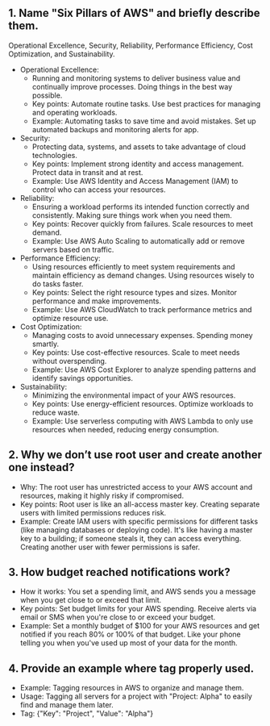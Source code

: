 ## 1. Name "Six Pillars of AWS" and briefly describe them.
Operational Excellence, Security, Reliability, Performance Efficiency, Cost Optimization, and Sustainability.
  - Operational Excellence:
    - Running and monitoring systems to deliver business value and continually improve processes. Doing things in the best way possible.
    - Key points: Automate routine tasks. Use best practices for managing and operating workloads.
    - Example: Automating tasks to save time and avoid mistakes. Set up automated backups and monitoring alerts for app.
  - Security:
    - Protecting data, systems, and assets to take advantage of cloud technologies.
    - Key points: Implement strong identity and access management. Protect data in transit and at rest.
    - Example: Use AWS Identity and Access Management (IAM) to control who can access your resources.
  - Reliability:
    - Ensuring a workload performs its intended function correctly and consistently. Making sure things work when you need them.
    - Key points: Recover quickly from failures. Scale resources to meet demand. 
    - Example: Use AWS Auto Scaling to automatically add or remove servers based on traffic.
  - Performance Efficiency:
    - Using resources efficiently to meet system requirements and maintain efficiency as demand changes. Using resources wisely to do tasks faster.
    - Key points: Select the right resource types and sizes. Monitor performance and make improvements.
    - Example: Use AWS CloudWatch to track performance metrics and optimize resource use.
  - Cost Optimization:
    - Managing costs to avoid unnecessary expenses. Spending money smartly.
    - Key points: Use cost-effective resources. Scale to meet needs without overspending.
    - Example: Use AWS Cost Explorer to analyze spending patterns and identify savings opportunities.
  - Sustainability:
    - Minimizing the environmental impact of your AWS resources.
    - Key points: Use energy-efficient resources. Optimize workloads to reduce waste.
    - Example: Use serverless computing with AWS Lambda to only use resources when needed, reducing energy consumption.
    
## 2. Why we don’t use root user and create another one instead?
- Why: The root user has unrestricted access to your AWS account and resources, making it highly risky if compromised.
- Key points: Root user is like an all-access master key. Creating separate users with limited permissions reduces risk.
- Example: Create IAM users with specific permissions for different tasks (like managing databases or deploying code). It's like having a master key to a building; if someone steals it, they can access everything. Creating another user with fewer permissions is safer.
## 3. How budget reached notifications work?
- How it works: You set a spending limit, and AWS sends you a message when you get close to or exceed that limit.
- Key points: Set budget limits for your AWS spending. Receive alerts via email or SMS when you're close to or exceed your budget.
- Example: Set a monthly budget of $100 for your AWS resources and get notified if you reach 80% or 100% of that budget. Like your phone telling you when you've used up most of your data for the month.
## 4. Provide an example where tag properly used.
- Example: Tagging resources in AWS to organize and manage them.
- Usage: Tagging all servers for a project with "Project: Alpha" to easily find and manage them later.
- Tag: {"Key": "Project", "Value": "Alpha"}
